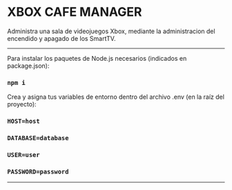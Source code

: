 # XBOX CAFE MANAGER

Administra una sala de videojuegos Xbox, mediante la administracion del encendido y apagado de los SmartTV.

<hr/>

Para instalar los paquetes de Node.js necesarios (indicados en package.json):
### `npm i`

Crea y asigna tus variables de entorno dentro del archivo .env (en la raíz del proyecto):

### `HOST=host`
### `DATABASE=database`
### `USER=user`
### `PASSWORD=password`

<hr/>
